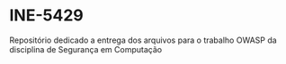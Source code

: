 # INE-5429

Repositório dedicado a entrega dos arquivos para o trabalho OWASP da disciplina de Segurança em Computação
